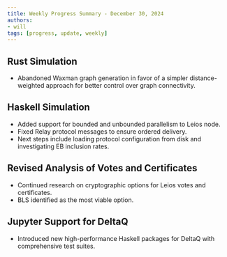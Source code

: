 ```yaml
---
title: Weekly Progress Summary - December 30, 2024
authors:
- will
tags: [progress, update, weekly]
---
```


## Rust Simulation

- Abandoned Waxman graph generation in favor of a simpler distance-weighted
  approach for better control over graph connectivity.

## Haskell Simulation

- Added support for bounded and unbounded parallelism to Leios node.
- Fixed Relay protocol messages to ensure ordered delivery.
- Next steps include loading protocol configuration from disk and investigating
  EB inclusion rates.

## Revised Analysis of Votes and Certificates

- Continued research on cryptographic options for Leios votes and certificates.
- BLS identified as the most viable option.

## Jupyter Support for DeltaQ

- Introduced new high-performance Haskell packages for DeltaQ with comprehensive
  test suites.
